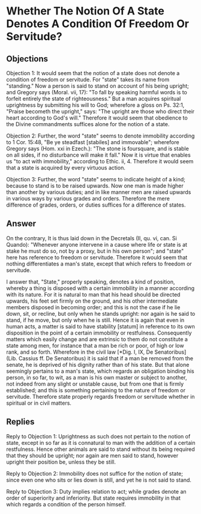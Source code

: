 # Whether The Notion Of A State Denotes A Condition Of Freedom Or Servitude?

## Objections

Objection 1: It would seem that the notion of a state does not denote a condition of freedom or servitude. For "state" takes its name from "standing." Now a person is said to stand on account of his being upright; and Gregory says (Moral. vii, 17): "To fall by speaking harmful words is to forfeit entirely the state of righteousness." But a man acquires spiritual uprightness by submitting his will to God; wherefore a gloss on Ps. 32:1, "Praise becometh the upright," says: "The upright are those who direct their heart according to God's will." Therefore it would seem that obedience to the Divine commandments suffices alone for the notion of a state.

Objection 2: Further, the word "state" seems to denote immobility according to 1 Cor. 15:48, "Be ye steadfast [stabiles] and immovable"; wherefore Gregory says (Hom. xxi in Ezech.): "The stone is foursquare, and is stable on all sides, if no disturbance will make it fall." Now it is virtue that enables us "to act with immobility," according to Ethic. ii, 4. Therefore it would seem that a state is acquired by every virtuous action.

Objection 3: Further, the word "state" seems to indicate height of a kind; because to stand is to be raised upwards. Now one man is made higher than another by various duties; and in like manner men are raised upwards in various ways by various grades and orders. Therefore the mere difference of grades, orders, or duties suffices for a difference of states.

## Answer

On the contrary, It is thus laid down in the Decretals (II, qu. vi, can. Si Quando): "Whenever anyone intervene in a cause where life or state is at stake he must do so, not by a proxy, but in his own person"; and "state" here has reference to freedom or servitude. Therefore it would seem that nothing differentiates a man's state, except that which refers to freedom or servitude.

I answer that, "State," properly speaking, denotes a kind of position, whereby a thing is disposed with a certain immobility in a manner according with its nature. For it is natural to man that his head should be directed upwards, his feet set firmly on the ground, and his other intermediate members disposed in becoming order; and this is not the case if he lie down, sit, or recline, but only when he stands upright: nor again is he said to stand, if he move, but only when he is still. Hence it is again that even in human acts, a matter is said to have stability [statum] in reference to its own disposition in the point of a certain immobility or restfulness. Consequently matters which easily change and are extrinsic to them do not constitute a state among men, for instance that a man be rich or poor, of high or low rank, and so forth. Wherefore in the civil law [*Dig. I, IX, De Senatoribus] (Lib. Cassius ff. De Senatoribus) it is said that if a man be removed from the senate, he is deprived of his dignity rather than of his state. But that alone seemingly pertains to a man's state, which regards an obligation binding his person, in so far, to wit, as a man is his own master or subject to another, not indeed from any slight or unstable cause, but from one that is firmly established; and this is something pertaining to the nature of freedom or servitude. Therefore state properly regards freedom or servitude whether in spiritual or in civil matters.

## Replies

Reply to Objection 1: Uprightness as such does not pertain to the notion of state, except in so far as it is connatural to man with the addition of a certain restfulness. Hence other animals are said to stand without its being required that they should be upright; nor again are men said to stand, however upright their position be, unless they be still.

Reply to Objection 2: Immobility does not suffice for the notion of state; since even one who sits or lies down is still, and yet he is not said to stand.

Reply to Objection 3: Duty implies relation to act; while grades denote an order of superiority and inferiority. But state requires immobility in that which regards a condition of the person himself.